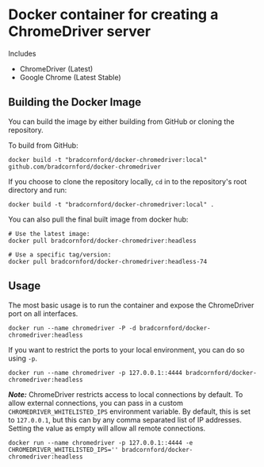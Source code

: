 # Docker container for creating a ChromeDriver server

Includes

* ChromeDriver (Latest)
* Google Chrome (Latest Stable)

## Building the Docker Image

You can build the image by either building from GitHub or cloning the repository.

To build from GitHub:

```
docker build -t "bradcornford/docker-chromedriver:local" github.com/bradcornford/docker-chromedriver
```

If you choose to clone the repository locally, `cd` in to the repository's root directory and run:

```
docker build -t "bradcornford/docker-chromedriver:local" .
```

You can also pull the final built image from docker hub:

```
# Use the latest image:
docker pull bradcornford/docker-chromedriver:headless

# Use a specific tag/version:
docker pull bradcornford/docker-chromedriver:headless-74
```

## Usage

The most basic usage is to run the container and expose the ChromeDriver port on all interfaces.

```
docker run --name chromedriver -P -d bradcornford/docker-chromedriver:headless
```

If you want to restrict the ports to your local environment, you can do so using `-p`.

```
docker run --name chromedriver -p 127.0.0.1::4444 bradcornford/docker-chromedriver:headless
```

***Note:*** ChromeDriver restricts access to local connections by default.  To allow external connections, you can pass in a custom `CHROMEDRIVER_WHITELISTED_IPS` environment variable.  By default, this is set to `127.0.0.1`, but this can by any comma separated list of IP addresses.  Setting the value as empty will allow all remote connections.

```
docker run --name chromedriver -p 127.0.0.1::4444 -e CHROMEDRIVER_WHITELISTED_IPS='' bradcornford/docker-chromedriver:headless
```
